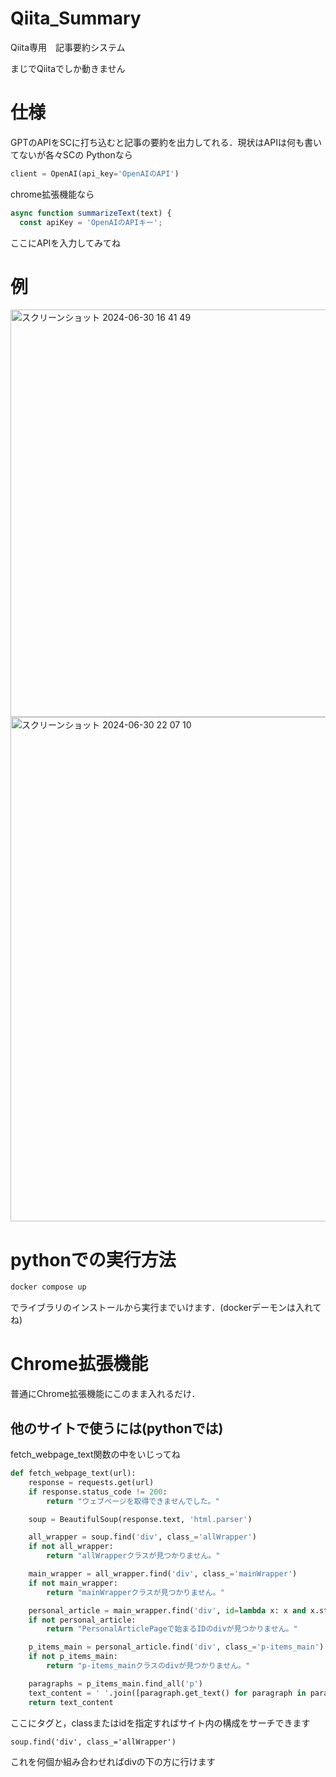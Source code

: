 # Qiita_Summary
Qiita専用　記事要約システム

まじでQiitaでしか動きません

# 仕様
GPTのAPIをSCに打ち込むと記事の要約を出力してれる．現状はAPIは何も書いてないが各々SCの
Pythonなら
```py
client = OpenAI(api_key='OpenAIのAPI')
```
chrome拡張機能なら
```js
async function summarizeText(text) {
  const apiKey = 'OpenAIのAPIキー';
```
ここにAPIを入力してみてね

# 例
<img width="652" alt="スクリーンショット 2024-06-30 16 41 49" src="https://github.com/anshibagundan/Qiita_Summary/assets/131508158/ab26702a-e8ab-403f-a581-35ccc267629c">

<img width="807" alt="スクリーンショット 2024-06-30 22 07 10" src="https://github.com/anshibagundan/Qiita_Summary/assets/131508158/1cdb378d-95ea-4220-998d-8f388788a781">

# pythonでの実行方法
```bash
docker compose up
```
でライブラリのインストールから実行までいけます．(dockerデーモンは入れてね)

# Chrome拡張機能
普通にChrome拡張機能にこのまま入れるだけ．

## 他のサイトで使うには(pythonでは)
fetch_webpage_text関数の中をいじってね
```py
def fetch_webpage_text(url):
    response = requests.get(url)
    if response.status_code != 200:
        return "ウェブページを取得できませんでした。"

    soup = BeautifulSoup(response.text, 'html.parser')

    all_wrapper = soup.find('div', class_='allWrapper')
    if not all_wrapper:
        return "allWrapperクラスが見つかりません。"

    main_wrapper = all_wrapper.find('div', class_='mainWrapper')
    if not main_wrapper:
        return "mainWrapperクラスが見つかりません。"

    personal_article = main_wrapper.find('div', id=lambda x: x and x.startswith('PersonalArticlePage'))
    if not personal_article:
        return "PersonalArticlePageで始まるIDのdivが見つかりません。"

    p_items_main = personal_article.find('div', class_='p-items_main')
    if not p_items_main:
        return "p-items_mainクラスのdivが見つかりません。"

    paragraphs = p_items_main.find_all('p')
    text_content = ' '.join([paragraph.get_text() for paragraph in paragraphs])
    return text_content

```
ここにタグと，classまたはidを指定すればサイト内の構成をサーチできます
```
soup.find('div', class_='allWrapper')
```
これを何個か組み合わせればdivの下の方に行けます
